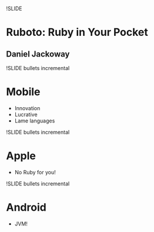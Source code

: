 !SLIDE 
# Ruboto: Ruby in Your Pocket #

## Daniel Jackoway ##

!SLIDE bullets incremental
# Mobile #

* Innovation
* Lucrative
* Lame languages

!SLIDE bullets incremental
# Apple #

* No Ruby for you!

!SLIDE bullets incremental
# Android #

* JVM!

